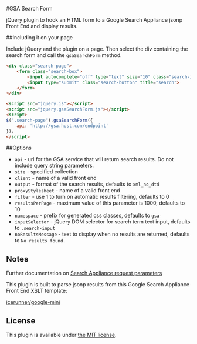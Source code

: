 #GSA Search Form

jQuery plugin to hook an HTML form to a Google Search Appliance jsonp Front End and display results.

##Including it on your page

Include jQuery and the plugin on a page. Then select the div containing the search form and call the `gsaSearchForm` method.

```html
<div class="search-page">
	<form class="search-box">
		<input autocomplete="off" type="text" size="10" class="search-input" name="search" title="search">
		<input type="submit" class="search-button" title="search">
	</form>
</div>

<script src="jquery.js"></script>
<script src="jquery.gsaSearchForm.js"></script>
<script>
$(".search-page").gsaSearchForm({
	api: 'http://gsa.host.com/endpoint'
});
</script>
```

##Options

* `api` - url for the GSA service that will return search results. Do not include query string parameters.
* `site` - specified collection
* `client` - name of a valid front end
* `output` - format of the search results, defaults to `xml_no_dtd`
* `proxyStylesheet` - name of a valid front end 
* `filter` - use 1 to turn on automatic results filtering, defaults to 0
* `resultsPerPage` - maximum value of this parameter is 1000, defaults to 10
* `namespace` - prefix for generated css classes, defaults to `gsa-`
* `inputSelector` - jQuery DOM selector for search term text input, defaults to `.search-input`
* `noResultsMessage` - text to display when no results are returned, defaults to `No results found.`

## Notes

Further documentation on [Search Appliance request parameters](https://developers.google.com/search-appliance/documentation/614/xml_reference#request_parameters)

This plugin is built to parse jsonp results from this Google Search Appliance Front End XSLT template:

[icerunner/google-mini](https://github.com/icerunner/google-mini/blob/master/jsonp.xsl)

## License

This plugin is available under [the MIT license](http://mths.be/mit).



